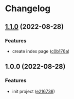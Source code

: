 # Changelog

## [1.1.0](https://github.com/chi628/release_please/compare/v1.0.0...v1.1.0) (2022-08-28)


### Features

* create index page ([c0b176a](https://github.com/chi628/release_please/commit/c0b176a56e283a635ea7ff940e8f53248c85fe78))

## 1.0.0 (2022-08-28)


### Features

* init project ([e216738](https://github.com/chi628/release_please/commit/e21673800d8c0968cdb58641e1e1214563887d61))
